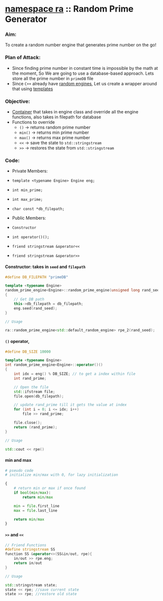 # [namespace ra](https://ra101.github.io/namespace-ra/) :: Random Prime Generator

### Aim:
To create a random number engine that generates prime number on the go!

### Plan of Attack:
- Since finding prime number in constant time is impossible by the math at the moment, So We are going to use a database-based approach. Lets store all the prime number in `primeDB` file
- Since `C++` already have [random engines](https://en.cppreference.com/w/cpp/numeric/random), Let us create a wrapper around that using [templates](https://en.cppreference.com/w/cpp/language/templates)

### Objective:
- [Container](https://en.cppreference.com/w/cpp/container) that takes in engine class and override all the engine functions, also takes in filepath for database
- Functions to override
  -  `()` -> returns random prime number
  -  `min()` -> returns min prime number
  -  `max()` -> returns max prime number
  -  `<<` -> save the state to `std::stringstream`
  -  `>>` -> restores the state from `std::stringstream`

### Code:

- Private Members:
 - `template <typename Engine> Engine eng;`
 - `int min_prime;`
 - `int max_prime;`
 - `char const *db_filepath;`


- Public Members:
 - `Constructor`
 - `int operator()();`
 - `friend stringstream &operator<<`
 - `friend stringstream &operator>>`

#### Constructor: takes in `seed` and `filepath`

```C++
#define DB_FILEPATH "primeDB"

template <typename Engine>
random_prime_engine<Engine>::random_prime_engine(unsigned long rand_seed, char const *db_filepath=DB_FILEPATH)
{
    // Get DB path
    this->db_filepath = db_filepath;
    eng.seed(rand_seed);
}
```

```C++
// Usage

ra::random_prime_engine<std::default_random_engine> rpe_2(rand_seed);
```

#### `()` operator,
```C++
#define DB_SIZE 10000

template <typename Engine>
int random_prime_engine<Engine>::operator()()
{
    int idx = eng() % DB_SIZE; // to get a index within file
    int rand_prime;

    // Open the file
    std::ifstream file;
    file.open(db_filepath);

    // update rand_prime till it gets the value at index
    for (int i = 0; i <= idx; i++)
        file >> rand_prime;

    file.close();
    return (rand_prime);
}
```

```C++
// Usage

std::cout << rpe()
```

#### min and max

```python
# pseudo code
# initialize min/max with 0, for lazy initialization

{
    # return min or max if once found
    if bool(min/max):
        return min/max

    min = file.first_line
    max = file.last_line

    return min/max
}
```

#### `>>` and `<<`

```C++
// Friend Functions
#define stringstream SS
function SS &operator<>(SS&in/out, rpe){
    in/out >> rpe.eng;
    return in/out
}
```

```C++
// Usage

std::stringstream state;
state << rpe; //save current state
state >> rpe; //restore old state
```
